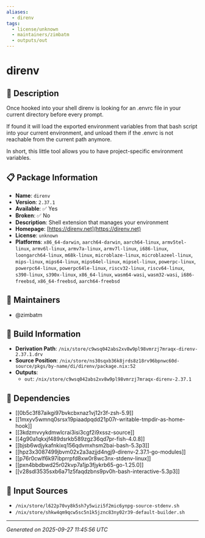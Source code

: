 ```yaml
---
aliases:
  - direnv
tags:
  - license/unknown
  - maintainers/zimbatm
  - outputs/out
---
```


# direnv

## 📝 Description

Once hooked into your shell direnv is looking for an .envrc file in your
current directory before every prompt.

If found it will load the exported environment variables from that bash
script into your current environment, and unload them if the .envrc is
not reachable from the current path anymore.

In short, this little tool allows you to have project-specific
environment variables.


## 📋 Package Information

- **Name**: `direnv`
- **Version**: `2.37.1`
- **Available**: ✅ Yes
- **Broken**: ✅ No
- **Description**: Shell extension that manages your environment
- **Homepage**: [https://direnv.net](https://direnv.net)
- **License**: `unknown`
- **Platforms**: `x86_64-darwin`, `aarch64-darwin`, `aarch64-linux`, `armv5tel-linux`, `armv6l-linux`, `armv7a-linux`, `armv7l-linux`, `i686-linux`, `loongarch64-linux`, `m68k-linux`, `microblaze-linux`, `microblazeel-linux`, `mips-linux`, `mips64-linux`, `mips64el-linux`, `mipsel-linux`, `powerpc-linux`, `powerpc64-linux`, `powerpc64le-linux`, `riscv32-linux`, `riscv64-linux`, `s390-linux`, `s390x-linux`, `x86_64-linux`, `wasm64-wasi`, `wasm32-wasi`, `i686-freebsd`, `x86_64-freebsd`, `aarch64-freebsd`
## 👥 Maintainers

- @zimbatm


## 🔧 Build Information

- **Derivation Path**: `/nix/store/c9wsq042abs2xv8w9pl98vmrzj7mraqx-direnv-2.37.1.drv`
- **Source Position**: `/nix/store/ns30sqxb36k8jrds8z18rv96bpnwc60d-source/pkgs/by-name/di/direnv/package.nix:52`
- **Outputs**:
  - `out`:  `/nix/store/c9wsq042abs2xv8w9pl98vmrzj7mraqx-direnv-2.37.1`

## 🔗 Dependencies

- [[0b5c3f87aikgi97bvkcbxnaz1vj12r3f-zsh-5.9]]
- [[1mxyv5wmnq0srsx19piaadpqdd21p07r-writable-tmpdir-as-home-hook]]
- [[3kdzmvvykdmwlcrai3isi3cgf2i9xssz-source]]
- [[4g90a1qkxjf489dsrkb589zgz36qd7pr-fish-4.0.8]]
- [[bjsb6wdjykafnkixq156qdvmxhsm2bai-bash-5.3p3]]
- [[hpz3x3087499jbvm02x2a3azjjd4ngj9-direnv-2.37.1-go-modules]]
- [[p76r0cwlf6k97ibprrpfd8xw0r8wc3nx-stdenv-linux]]
- [[pxn4bbdbwd25r02kvp7a1jp3fjykrb65-go-1.25.0]]
- [[v28sdl3535sxb6a71z5faqdzbns9pv0h-bash-interactive-5.3p3]]

## 📁 Input Sources

- `/nix/store/l622p70vy8k5sh7y5wizi5f2mic6ynpg-source-stdenv.sh`
- `/nix/store/shkw4qm9qcw5sc5n1k5jznc83ny02r39-default-builder.sh`

---
*Generated on 2025-09-27 11:45:56 UTC*
